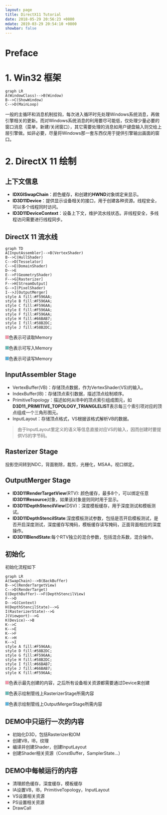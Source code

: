 ```yaml
---
layout: page
title: DirectX11 Tutorial
date: 2018-05-29 20:56:23 +0800
mdate: 2019-03-29 20:54:10 +0800
showbar: false
---
```


# Preface

# 1. Win32 框架

```mermaid
graph LR
A(WindowClass)-->B(Window)
B-->C(ShowWindow)
C-->D(MainLoop)
```

一般的主循环和消息机制挂钩，每次进入循环时先处理Windows系统消息，再做引擎相关的更新。而对Windows系统消息的利用要尽可能低，仅处理少量必要的窗口消息（菜单，新建/关闭窗口），其它需要处理的消息如用户键盘输入则交给上层引擎做。如非必要，尽量将Windows那一套东西仅用于提供引擎输出画面的窗口。

# 2. DirectX 11 绘制

## 上下文信息

- **IDXGISwapChain**：颜色缓存，和创建的**HWND**对象绑定来显示。
- **ID3D11Device**：提供显示设备相关的接口，用于创建各种资源。线程安全，可以多个线程同时访问。
- **ID3D11DeviceContext**：设备上下文，维护流水线状态。非线程安全，多线程访问需要进行线程同步。

## DirectX 11 流水线

```mermaid
graph TD
A[InputAssembler]-->B(VertexShader)
B-->C(HullShader)
C-->D[Tesselator]
C-->E(DomainShader)
D-->E
E-->F(GeometryShader)
F-->G[Rasterizer]
F-->H[StreamOutput]
G-->I(PixelShader)
I-->J[OutputMerger]
style A fill:#F596AA;
style B fill:#F596AA;
style C fill:#F596AA;
style E fill:#F596AA;
style F fill:#F596AA;
style H fill:#66BAB7;
style I fill:#58B2DC;
style J fill:#58B2DC;
```

<img style="width:12px;height:12px;background:#F596AA;">色表示可读取Memory

<img style="width:12px;height:12px;background:#66BAB7;">色表示可写入Memory

<img style="width:12px;height:12px;background:#58B2DC;">色表示可读写Memory

## InputAssembler Stage

- VertexBuffer(VB)：存储顶点数据，作为VertexShader(VS)的输入。
- IndexBuffer(IB)：存储顶点索引数据，描述顶点绘制顺序。
- PrimitiveTopology：描述如何从IB中的顶点索引组成图元，如**D3D11_PRIMITIVE_TOPOLOGY_TRIANGLELIST**表示每三个索引项对应的顶点组成一个三角形图元。
- InputLayout：存储顶点格式，VS根据该格式解析VB的数据。
> 由于InputLayout里定义的语义等信息直接对应VS的输入，因而创建时要提供VS的字节码。

## Rasterizer Stage

投影空间转到NDC，背面剔除，裁剪，光栅化，MSAA，视口绑定。

## OutputMerger Stage

- **ID3D11RenderTargetView**(RTV): 颜色缓存，最多8个，可以绑定任意**ID3D11Resource**对象，如果该对象是则同时用于显示。
- **ID3D11DepthStencilView**(DSV)：深度模板缓存，用于深度测试和模板测试。
- **ID3D11DepthStencilState**:深度模板测试参数，包括是否开启模板测试，是否开启深度测试，深度缓存写掩码，模板缓存读写掩码，正面背面相应的深度操作。
- **ID3D11BlendState**:每个RTV独立的混合参数，包括混合系数，混合操作。

## 初始化

初始化流程如下

```mermaid
graph LR
A(SwapChain)-->B(BackBuffer)
B-->C(RenderTargetView)
C-->D(RenderTarget)
E(DepthBuffer)-->F(DepthStencilView)
F-->D
D-->G(Context)
H(DepthStencilState)-->G
I(RasterizerState)-->G
J(Viewport)-->G
K(Device)-->B
K-->C
K-->E
K-->F
K-->H
K-->I
style A fill:#F596AA;
style D fill:#58B2DC;
style G fill:#F596AA;
style H fill:#58B2DC;
style I fill:#66BAB7;
style J fill:#66BAB7;
style K fill:#F596AA;
```

<img style="width:12px;height:12px;background:#F596AA;">色表示最先创建的内容，之后所有设备相关资源都需要通过Device来创建

<img style="width:12px;height:12px;background:#66BAB7;">色表示绘制管线上RasterizerStage所需内容

<img style="width:12px;height:12px;background:#58B2DC;">色表示绘制管线上OutputMergerStage所需内容

## DEMO中只运行一次的内容

* 初始化D3D，包括Rasterizer和OM
* 创建VB，IB，纹理
* 编译并创建Shader，创建InputLayout
* 创建Shader相关资源（ConstBuffer，SamplerState...）

## DEMO中每帧运行的内容

* 清理颜色缓存，深度缓存，模板缓存
* IA设置VB，IB，PrimitiveTopology，InputLayout
* VS设置相关资源
* PS设置相关资源
* DrawCall
